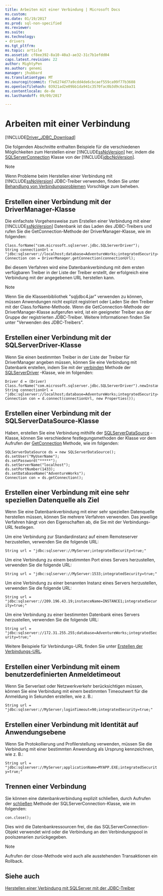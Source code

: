 ```yaml
---
title: Arbeiten mit einer Verbindung | Microsoft Docs
ms.custom: 
ms.date: 01/19/2017
ms.prod: sql-non-specified
ms.reviewer: 
ms.suite: 
ms.technology:
- drivers
ms.tgt_pltfrm: 
ms.topic: article
ms.assetid: cf8ee392-8a10-40a3-ae32-31c7b1efdd04
caps.latest.revision: 22
author: MightyPen
ms.author: genemi
manager: jhubbard
ms.translationtype: MT
ms.sourcegitcommit: f7e6274d77a9cdd4de6cbcaef559ca99f77b3608
ms.openlocfilehash: 03921ad2e09bb1da941c3570fac0b3d9c6a1ba31
ms.contentlocale: de-de
ms.lasthandoff: 09/09/2017

---
```

# <a name="working-with-a-connection"></a>Arbeiten mit einer Verbindung
[!INCLUDE[Driver_JDBC_Download](../../includes/driver_jdbc_download.md)]

  Die folgenden Abschnitte enthalten Beispiele für die verschiedenen Möglichkeiten zum Herstellen einer [!INCLUDE[ssNoVersion](../../includes/ssnoversion_md.md)] her, indem die [SQLServerConnection](../../connect/jdbc/reference/sqlserverconnection-class.md) Klasse von der [!INCLUDE[jdbcNoVersion](../../includes/jdbcnoversion_md.md)].  
  
> [!NOTE]  
>  Wenn Probleme beim Herstellen einer Verbindung mit [!INCLUDE[ssNoVersion](../../includes/ssnoversion_md.md)] JDBC-Treiber verwenden, finden Sie unter [Behandlung von Verbindungsproblemen](../../connect/jdbc/troubleshooting-connectivity.md) Vorschläge zum beheben.  
  
## <a name="creating-a-connection-by-using-the-drivermanager-class"></a>Erstellen einer Verbindung mit der DriverManager-Klasse  
 Die einfachste Vorgehensweise zum Erstellen einer Verbindung mit einer [!INCLUDE[ssNoVersion](../../includes/ssnoversion_md.md)] Datenbank ist das Laden des JDBC-Treibers und rufen Sie die GetConnection-Methode der DriverManager-Klasse, wie im folgenden:  
  
```  
Class.forName("com.microsoft.sqlserver.jdbc.SQLServerDriver");  
String connectionUrl = "jdbc:sqlserver://localhost;database=AdventureWorks;integratedSecurity=true;"  
Connection con = DriverManager.getConnection(connectionUrl);  
```  
  
 Bei diesem Verfahren wird eine Datenbankverbindung mit dem ersten verfügbaren Treiber in der Liste der Treiber erstellt, der erfolgreich eine Verbindung mit der angegebenen URL herstellen kann.  
  
> [!NOTE]  
>  Wenn Sie die Klassenbibliothek "sqljdbc4.jar" verwenden zu können, müssen Anwendungen nicht explizit registriert oder Laden Sie den Treiber mit der Class.forName-Methode. Wenn die GetConnection-Methode der DriverManager-Klasse aufgerufen wird, ist ein geeigneter Treiber aus der Gruppe der registrierten JDBC-Treiber. Weitere Informationen finden Sie unter "Verwenden des JDBC-Treibers".  
  
## <a name="creating-a-connection-by-using-the-sqlserverdriver-class"></a>Erstellen einer Verbindung mit der SQLServerDriver-Klasse  
 Wenn Sie einen bestimmten Treiber in der Liste der Treiber für DriverManager angeben müssen, können Sie eine Verbindung mit Datenbank erstellen, indem Sie mit der [verbinden](../../connect/jdbc/reference/connect-method-sqlserverdriver.md) Methode der [SQLServerDriver](../../connect/jdbc/reference/sqlserverdriver-class.md) -Klasse, wie im folgenden:  
  
```  
Driver d = (Driver) Class.forName("com.microsoft.sqlserver.jdbc.SQLServerDriver").newInstance();  
String connectionUrl = "jdbc:sqlserver://localhost;database=AdventureWorks;integratedSecurity=true;"  
Connection con = d.connect(connectionUrl, new Properties());  
```  
  
## <a name="creating-a-connection-by-using-the-sqlserverdatasource-class"></a>Erstellen einer Verbindung mit der SQLServerDataSource-Klasse  
 Haben, erstellen Sie eine Verbindung mithilfe der [SQLServerDataSource](../../connect/jdbc/reference/sqlserverdatasource-class.md) -Klasse, können Sie verschiedene festlegungsmethoden der Klasse vor dem Aufrufen der [GetConnection](../../connect/jdbc/reference/getconnection-method.md) Methode, wie im folgenden:  
  
```  
SQLServerDataSource ds = new SQLServerDataSource();  
ds.setUser("MyUserName");  
ds.setPassword("*****");  
ds.setServerName("localhost");  
ds.setPortNumber(1433);   
ds.setDatabaseName("AdventureWorks");  
Connection con = ds.getConnection();  
```  
  
## <a name="creating-a-connection-that-targets-a-very-specific-data-source"></a>Erstellen einer Verbindung mit eine sehr speziellen Datenquelle als Ziel  
 Wenn Sie eine Datenbankverbindung mit einer sehr speziellen Datenquelle herstellen müssen, können Sie mehrere Verfahren verwenden. Das jeweilige Verfahren hängt von den Eigenschaften ab, die Sie mit der Verbindungs-URL festlegen.  
  
 Um eine Verbindung zur Standardinstanz auf einem Remoteserver herzustellen, verwenden Sie die folgende URL:  
  
 `String url = "jdbc:sqlserver://MyServer;integratedSecurity=true;"`  
  
 Um eine Verbindung zu einem bestimmten Port eines Servers herzustellen, verwenden Sie die folgende URL:  
  
 `String url = "jdbc:sqlserver://MyServer:1533;integratedSecurity=true;"`  
  
 Um eine Verbindung zu einer benannten Instanz eines Servers herzustellen, verwenden Sie die folgende URL:  
  
 `String url = "jdbc:sqlserver://209.196.43.19;instanceName=INSTANCE1;integratedSecurity=true;"`  
  
 Um eine Verbindung zu einer bestimmten Datenbank eines Servers herzustellen, verwenden Sie die folgende URL:  
  
 `String url = "jdbc:sqlserver://172.31.255.255;database=AdventureWorks;integratedSecurity=true;"`  
  
 Weitere Beispiele für Verbindungs-URL finden Sie unter [Erstellen der Verbindungs-URL](../../connect/jdbc/building-the-connection-url.md).  
  
## <a name="creating-a-connection-with-a-custom-login-time-out"></a>Erstellen einer Verbindung mit einem benutzerdefinierten Anmeldetimeout  
 Wenn Sie Serverlast oder Netzwerkverkehr berücksichtigen müssen, können Sie eine Verbindung mit einem bestimmten Timeoutwert für die Anmeldung in Sekunden erstellen, wie z. B.:  
  
 `String url = "jdbc:sqlserver://MyServer;loginTimeout=90;integratedSecurity=true;"`  
  
## <a name="create-a-connection-with-application-level-identity"></a>Erstellen einer Verbindung mit Identität auf Anwendungsebene  
 Wenn Sie Protokollierung und Profilerstellung verwenden, müssen Sie die Verbindung mit einer bestimmten Anwendung als Ursprung kennzeichnen, wie z. B.:  
  
 `String url = "jdbc:sqlserver://MyServer;applicationName=MYAPP.EXE;integratedSecurity=true;"`  
  
## <a name="closing-a-connection"></a>Trennen einer Verbindung  
 Sie können eine datenbankverbindung explizit schließen, durch Aufrufen der [schließen](../../connect/jdbc/reference/close-method-sqlserverconnection.md) Methode der SQLServerConnection-Klasse, wie im folgenden:  
  
 `con.close();`  
  
 Dies wird die Datenbankressourcen frei, die das SQLServerConnection-Objekt verwendet wird oder die Verbindung an den Verbindungspool in poolszenarien zurückgegeben.  
  
> [!NOTE]  
>  Aufrufen der close-Methode wird auch alle ausstehenden Transaktionen ein Rollback.  
  
## <a name="see-also"></a>Siehe auch  
 [Herstellen einer Verbindung mit SQLServer mit der JDBC-Treiber](../../connect/jdbc/connecting-to-sql-server-with-the-jdbc-driver.md)  
  
  
